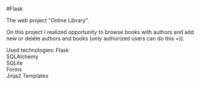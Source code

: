 #Flask

The web project "Online Library".

On this project I realized opportunity to browse books with authors and add new or delete
 authors and books (only authorized users can do this =)).

Used technologies:
 Flask</br>
 SQLAlchemy</br>
 SQLite</br>
 Forms</br>
 Jinja2 Templates
